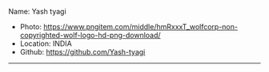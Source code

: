 Name: Yash tyagi
- Photo: https://www.pngitem.com/middle/hmRxxxT_wolfcorp-non-copyrighted-wolf-logo-hd-png-download/
- Location: INDIA
- Github: https://github.com/Yash-tyagi
***

